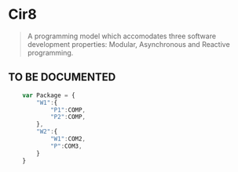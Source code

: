 ﻿# Cir8

>A programming model which accomodates three software development properties: Modular, Asynchronous and Reactive programming.

## TO BE DOCUMENTED

```javascript
	var Package = {
		"W1":{
			"P1":COMP,
			"P2":COMP,
		},
		"W2":{
			"W1":COM2,
			"P":COM3,
		}
	}
```